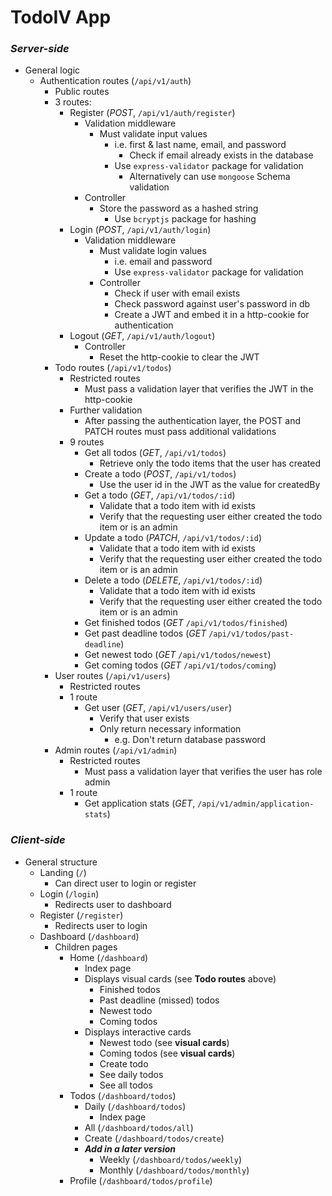 # **TodoIV App**

### _Server-side_

- General logic
  - Authentication routes (`/api/v1/auth`)
    - Public routes
    - 3 routes:
      - Register (_POST_, `/api/v1/auth/register`)
        - Validation middleware
          - Must validate input values
            - i.e. first & last name, email, and password
              - Check if email already exists in the database
            - Use `express-validator` package for validation
              - Alternatively can use `mongoose` Schema validation
        - Controller
          - Store the password as a hashed string
            - Use `bcryptjs` package for hashing
      - Login (_POST_, `/api/v1/auth/login`)
        - Validation middleware
          - Must validate login values
            - i.e. email and password
            - Use `express-validator` package for validation
          - Controller
            - Check if user with email exists
            - Check password against user's password in db
            - Create a JWT and embed it in a http-cookie for authentication
      - Logout (_GET_, `/api/v1/auth/logout`)
        - Controller
          - Reset the http-cookie to clear the JWT
    - Todo routes (`/api/v1/todos`)
      - Restricted routes
        - Must pass a validation layer that verifies the JWT in the http-cookie
      - Further validation
        - After passing the authentication layer, the POST and PATCH routes must pass additional validations
      - 9 routes
        - Get all todos (_GET_, `/api/v1/todos`)
          - Retrieve only the todo items that the user has created
        - Create a todo (_POST_, `/api/v1/todos`)
          - Use the user id in the JWT as the value for createdBy
        - Get a todo (_GET_, `/api/v1/todos/:id`)
          - Validate that a todo item with id exists
          - Verify that the requesting user either created the todo item or is an admin
        - Update a todo (_PATCH_, `/api/v1/todos/:id`)
          - Validate that a todo item with id exists
          - Verify that the requesting user either created the todo item or is an admin
        - Delete a todo (_DELETE_, `/api/v1/todos/:id`)
          - Validate that a todo item with id exists
          - Verify that the requesting user either created the todo item or is an admin
        - Get finished todos (_GET_ `/api/v1/todos/finished`)
        - Get past deadline todos (_GET_ `/api/v1/todos/past-deadline`)
        - Get newest todo (_GET_ `/api/v1/todos/newest`)
        - Get coming todos (_GET_ `/api/v1/todos/coming`)
    - User routes (`/api/v1/users`)
      - Restricted routes
      - 1 route
        - Get user (_GET_, `/api/v1/users/user`)
          - Verify that user exists
          - Only return necessary information
            - e.g. Don't return database password
    - Admin routes (`/api/v1/admin`)
      - Restricted routes
        - Must pass a validation layer that verifies the user has role admin
      - 1 route
        - Get application stats (_GET_, `/api/v1/admin/application-stats`)

### _Client-side_

- General structure
  - Landing (`/`)
    - Can direct user to login or register
  - Login (`/login`)
    - Redirects user to dashboard
  - Register (`/register`)
    - Redirects user to login
  - Dashboard (`/dashboard`)
    - Children pages
      - Home (`/dashboard`)
        - Index page
        - Displays visual cards (see **Todo routes** above)
          - Finished todos
          - Past deadline (missed) todos
          - Newest todo
          - Coming todos
        - Displays interactive cards
          - Newest todo (see **visual cards**)
          - Coming todos (see **visual cards**)
          - Create todo
          - See daily todos
          - See all todos
      - Todos (`/dashboard/todos`)
        - Daily (`/dashboard/todos`)
          - Index page
        - All (`/dashboard/todos/all`)
        - Create (`/dashboard/todos/create`)
        - _**Add in a later version**_
          - Weekly (`/dashboard/todos/weekly`)
          - Monthly (`/dashboard/todos/monthly`)
      - Profile (`/dashboard/todos/profile`)
